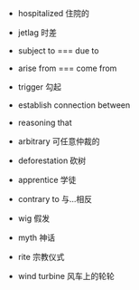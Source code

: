 + hospitalized 住院的

+ jetlag 时差

+ subject to === due to

+ arise from === come from

+ trigger 勾起

+ establish connection between

+ reasoning that

+ arbitrary 可任意仲裁的

+ deforestation 砍树

+ apprentice 学徒

+ contrary to 与...相反

+ wig 假发

+ myth 神话

+ rite 宗教仪式

+ wind turbine 风车上的轮轮
